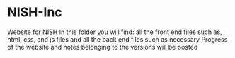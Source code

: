 # NISH-Inc
Website for NISH
In this folder you will find:
all the front end files such as,
html, css, and js files 
and all the back end files
such as necessary
Progress of the website and notes belonging to the versions will be posted
